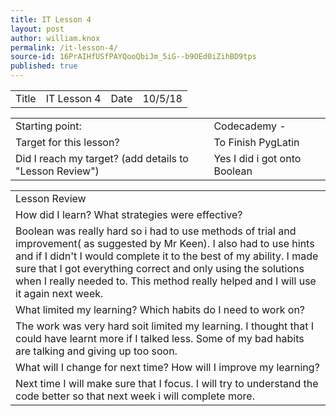 ```yaml
---
title: IT Lesson 4
layout: post
author: william.knox
permalink: /it-lesson-4/
source-id: 16PrAIHfUSfPAYQooQbiJm_5iG--b9OEd0iZihBD9tps
published: true
---
```

<table>
  <tr>
    <td>Title</td>
    <td>IT Lesson 4</td>
    <td>Date</td>
    <td>10/5/18</td>
  </tr>
</table>


<table>
  <tr>
    <td>Starting point:</td>
    <td>Codecademy -</td>
  </tr>
  <tr>
    <td>Target for this lesson?</td>
    <td>To Finish PygLatin</td>
  </tr>
  <tr>
    <td>Did I reach my target? 
(add details to "Lesson Review")</td>
    <td> Yes I did i got onto Boolean</td>
  </tr>
</table>


<table>
  <tr>
    <td>Lesson Review</td>
  </tr>
  <tr>
    <td>How did I learn? What strategies were effective? </td>
  </tr>
  <tr>
    <td>Boolean was really hard so i had to use methods of trial and improvement( as suggested by Mr Keen).  I also had to use hints and if I didn't I would complete it to the best of my ability. I made sure that I got everything correct and only using the solutions when I really needed to. This method really helped and I will use it again next week.</td>
  </tr>
  <tr>
    <td>What limited my learning? Which habits do I need to work on? </td>
  </tr>
  <tr>
    <td> The work was very hard soit limited my learning. I thought that I could have learnt more if I talked less. Some of my bad habits are talking and giving up too soon.</td>
  </tr>
  <tr>
    <td>What will I change for next time? How will I improve my learning?</td>
  </tr>
  <tr>
    <td>Next time I will make sure that I focus. I will try to understand the code better so that next week i will complete more.</td>
  </tr>
</table>


